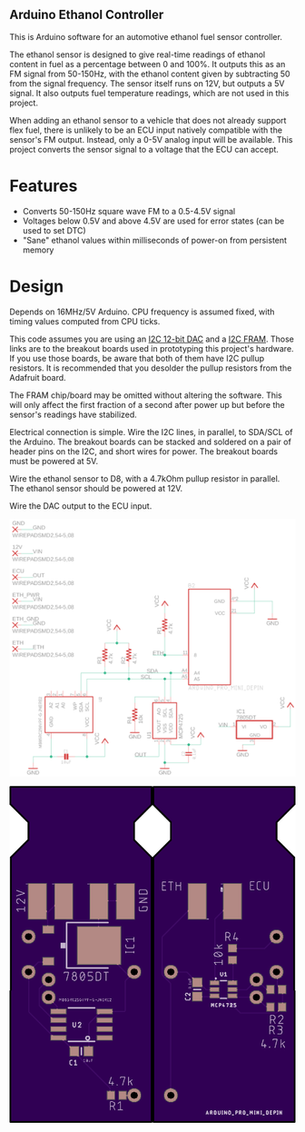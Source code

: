 Arduino Ethanol Controller
--------------------------

This is Arduino software for an automotive ethanol fuel sensor controller.

The ethanol sensor is designed to give real-time readings of ethanol content
in fuel as a percentage between 0 and 100%. It outputs this as an FM signal
from 50-150Hz, with the ethanol content given by subtracting 50 from the
signal frequency. The sensor itself runs on 12V, but outputs a 5V signal.
It also outputs fuel temperature readings, which are not used in this
project.

When adding an ethanol sensor to a vehicle that does not already support flex
fuel, there is unlikely to be an ECU input natively compatible with the
sensor's FM output. Instead, only a 0-5V analog input will be available. This
project converts the sensor signal to a voltage that the ECU can accept.


# Features

* Converts 50-150Hz square wave FM to a 0.5-4.5V signal
* Voltages below 0.5V and above 4.5V are used for error states (can be used to set DTC)
* "Sane" ethanol values within milliseconds of power-on from persistent memory


# Design

Depends on 16MHz/5V Arduino. CPU frequency is assumed fixed, with timing values computed
from CPU ticks.

This code assumes you are using an [I2C 12-bit DAC](https://www.sparkfun.com/products/12918) 
and a [I2C FRAM](https://www.adafruit.com/product/1895). Those links are to the breakout
boards used in prototyping this project's hardware. If you use those boards, be aware that
both of them have I2C pullup resistors. It is recommended that you desolder the pullup
resistors from the Adafruit board.

The FRAM chip/board may be omitted without altering the software. This will only affect 
the first fraction of a second after power up but before the sensor's 
readings have stabilized.

Electrical connection is simple. Wire the I2C lines, in parallel, to SDA/SCL of the Arduino.
The breakout boards can be stacked and soldered on a pair of header pins on the I2C, and short
wires for power. The breakout boards must be powered at 5V.

Wire the ethanol sensor to D8, with a 4.7kOhm pullup resistor in parallel. The ethanol sensor
should be powered at 12V.

Wire the DAC output to the ECU input.

![Circuit Schematic](schematic_snapshot.png)

![Board Preview](board_preview.png)